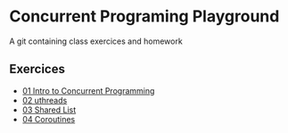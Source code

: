 # Concurrent Programing Playground

A git containing class exercices and homework

## Exercices

- [01 Intro to Concurrent Programming](./class_exercices/01_intro_to_concurrent_programming)
- [02 uthreads](./class_exercices/02_uthreds)
- [03 Shared List](./class_exercices/03_shared_list)
- [04 Coroutines](./class_exercices/04_coroutines/coroutines)
